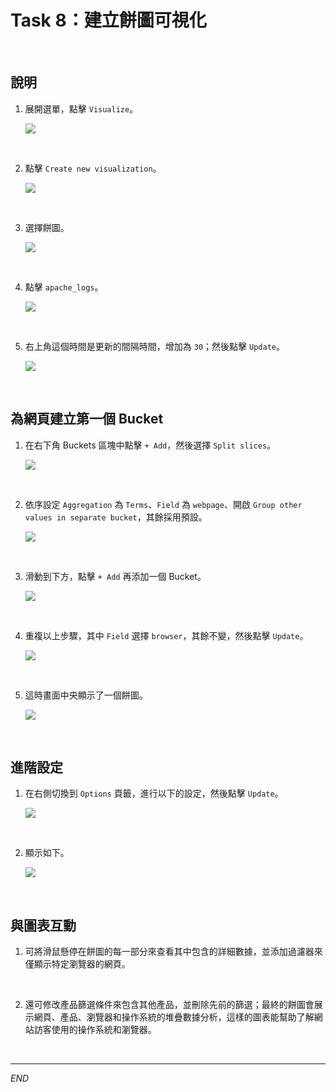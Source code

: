 # Task 8：建立餅圖可視化

<br>

## 說明

1. 展開選單，點擊 `Visualize`。

    ![](images/img_55.png)

<br>

2. 點擊 `Create new visualization`。

    ![](images/img_56.png)

<br>

3. 選擇餅圖。

    ![](images/img_57.png)

<br>

4. 點擊 `apache_logs`。

    ![](images/img_58.png)

<br>

5. 右上角這個時間是更新的間隔時間，增加為 `30`；然後點擊 `Update`。

    ![](images/img_59.png)

<br>

## 為網頁建立第一個 Bucket

1. 在右下角 Buckets 區塊中點擊 `+ Add`，然後選擇 `Split slices`。

    ![](images/img_60.png)

<br>

2. 依序設定 `Aggregation` 為 `Terms`、`Field` 為 `webpage`、開啟 `Group other values in separate bucket`，其餘採用預設。

    ![](images/img_61.png)

<br>

3. 滑動到下方，點擊 `+ Add` 再添加一個 Bucket。

    ![](images/img_62.png)

<br>

4. 重複以上步驟，其中 `Field` 選擇 `browser`，其餘不變，然後點擊 `Update`。

    ![](images/img_63.png)

<br>

5. 這時畫面中央顯示了一個餅圖。

    ![](images/img_65.png)

<br>

## 進階設定

1. 在右側切換到 `Options` 頁籤，進行以下的設定，然後點擊 `Update`。

    ![](images/img_64.png)

<br>

2. 顯示如下。

    ![](images/img_66.png)

<br>

## 與圖表互動

1. 可將滑鼠懸停在餅圖的每一部分來查看其中包含的詳細數據，並添加過濾器來僅顯示特定瀏覽器的網頁。

<br>

2. 還可修改產品篩選條件來包含其他產品，並刪除先前的篩選；最終的餅圖會展示網頁、產品、瀏覽器和操作系統的堆疊數據分析，這樣的圖表能幫助了解網站訪客使用的操作系統和瀏覽器。

<br>

___

_END_